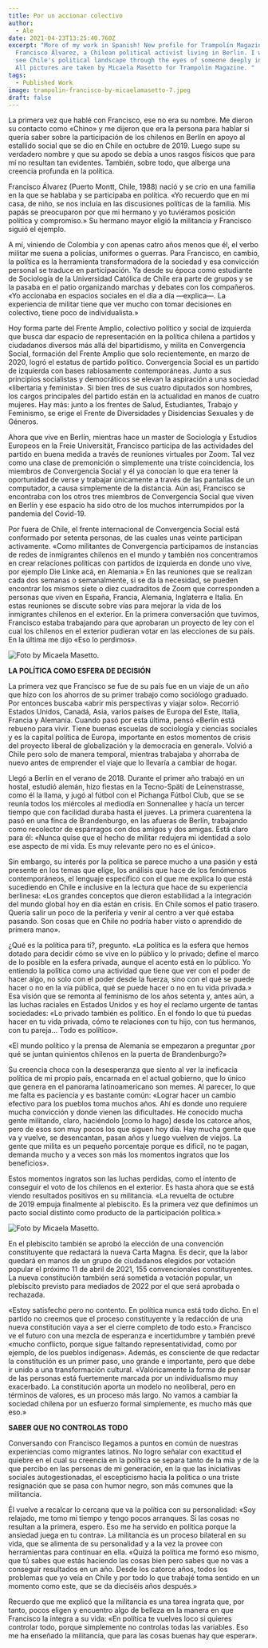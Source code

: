 ```yaml
---
title: Por un accionar colectivo
author:
  - Ale
date: 2021-04-23T13:25:40.760Z
excerpt: "More of my work in Spanish! New profile for Trampolín Magazine about
  Francisco Álvarez, a Chilean political activist living in Berlin. I wanted to
  see Chile's political landscape through the eyes of someone deeply involved.
  All pictures are taken by Micaela Masetto for Trampolín Magazine. "
tags:
  - Published Work
image: trampolin-francisco-by-micaelamasetto-7.jpeg
draft: false
---
```

La primera vez que hablé con Francisco, ese no era su nombre. Me dieron su contacto como «Chino» y me dijeron que era la persona para hablar si quería saber sobre la participación de los chilenos en Berlín en apoyo al estallido social que se dio en Chile en octubre de 2019. Luego supe su verdadero nombre y que su apodo se debía a unos rasgos físicos que para mí no resultan tan evidentes. También, sobre todo, que alberga una creencia profunda en la política.

Francisco Álvarez (Puerto Montt, Chile, 1988) nació y se crio en una familia en la que se hablaba y se participaba en política. «Yo recuerdo que en mi casa, de niño, se nos incluía en las discusiones políticas de la familia. Mis papás se preocuparon por que mi hermano y yo tuviéramos posición política y compromiso.» Su hermano mayor eligió la militancia y Francisco siguió el ejemplo. 

A mí, viniendo de Colombia y con apenas catro años menos que él, el verbo militar me suena a policías, uniformes o guerras. Para Francisco, en cambio, la política es la herramienta transformadora de la sociedad y esa convicción personal se traduce en participación. Ya desde su época como estudiante de Sociología de la Universidad Católica de Chile era parte de grupos y se la pasaba en el patio organizando marchas y debates con los compañeros. «Yo accionaba en espacios sociales en el día a día —explica—. La experiencia de militar tiene que ver mucho con tomar decisiones en colectivo, tiene poco de individualista.»

Hoy forma parte del Frente Amplio, colectivo político y social de izquierda que busca dar espacio de representación en la política chilena a partidos y ciudadanos diversos más allá del bipartidismo, y milita en Convergencia Social, formación del Frente Amplio que solo recientemente, en marzo de 2020, logró el estatus de partido político. Convergencia Social es un partido de izquierda con bases rabiosamente contemporáneas. Junto a sus principios socialistas y democráticos se elevan la aspiración a una sociedad «libertaria y feminista». Si bien tres de sus cuatro diputados son hombres, los cargos principales del partido están en la actualidad en manos de cuatro mujeres. Hay más: junto a los frentes de Salud, Estudiantes, Trabajo y Feminismo, se erige el Frente de Diversidades y Disidencias Sexuales y de Géneros.

Ahora que vive en Berlín, mientras hace un master de Sociología y Estudios Europeos en la Freie Universität, Francisco participa de las actividades del partido en buena medida a través de reuniones virtuales por Zoom. Tal vez como una clase de premonición o simplemente una triste coincidencia, los miembros de Convergencia Social y él ya conocían lo que era tener la oportunidad de verse y trabajar únicamente a través de las pantallas de un computador, a causa simplemente de la distancia. Aún así, Francisco se encontraba con los otros tres miembros de Convergencia Social que viven en Berlín y ese espacio ha sido otro de los muchos interrumpidos por la pandemia del Covid-19.

Por fuera de Chile, el frente internacional de Convergencia Social está conformado por setenta personas, de las cuales unas veinte participan activamente. «Como militantes de Convergencia participamos de instancias de redes de inmigrantes chilenos en el mundo y también nos concentramos en crear relaciones políticas con partidos de izquierda en donde uno vive, por ejemplo Die Linke acá, en Alemania.» En las reuniones que se realizan cada dos semanas o semanalmente, si se da la necesidad, se pueden encontrar los mismos siete o diez cuadraditos de Zoom que corresponden a personas que viven en España, Francia, Alemania, Inglaterra e Italia. En estas reuniones se discute sobre vías para mejorar la vida de los inmigrantes chilenos en el exterior. En la primera conversación que tuvimos, Francisco estaba trabajando para que aprobaran un proyecto de ley con el cual los chilenos en el exterior pudieran votar en las elecciones de su país. En la última me dijo «Eso lo perdimos».

![](trampolin-francisco-by-micaelamasetto-4.jpeg "Foto by Micaela Masetto. ")

**LA POLÍTICA COMO ESFERA DE DECISIÓN**

La primera vez que Francisco se fue de su país fue en un viaje de un año que hizo con los ahorros de su primer trabajo como sociólogo graduado. Por entonces buscaba «abrir mis perspectivas y viajar solo». Recorrió Estados Unidos, Canadá, Asia, varios países de Europa del Este, Italia, Francia y Alemania. Cuando pasó por esta última, pensó «Berlín está rebueno para vivir. Tiene buenas escuelas de sociología y ciencias sociales y es la capital política de Europa, importante en estos momentos de crisis del proyecto liberal de globalización y la democracia en general». Volvió a Chile pero solo de manera temporal, mientras trabajaba y ahorraba de nuevo antes de emprender el viaje que lo llevaría a cambiar de hogar.

Llegó a Berlín en el verano de 2018. Durante el primer año trabajó en un hostal, estudió alemán, hizo fiestas en la Tecno-Späti de Leinenstrasse, como él la llama, y jugó al fútbol con el Pichanga Fútbol Club, que se se reunía todos los miércoles al mediodía en Sonnenallee y hacía un tercer tiempo que con facilidad duraba hasta el jueves. La primera cuarentena la pasó en una finca de Brandenburgo, en las afueras de Berlín, trabajando como recolector de espárragos con dos amigos y dos amigas. Está claro para él: «Nunca quise que el hecho de militar redujera mi identidad a solo ese aspecto de mi vida. Es muy relevante pero no es el único».

Sin embargo, su interés por la política se parece mucho a una pasión y está presente en los temas que elige, los análisis que hace de los fenómenos contemporáneos, el lenguaje específico con el que me explica lo que está sucediendo en Chile e inclusive en la lectura que hace de su experiencia berlinesa: «Los grandes conceptos que dieron estabilidad a la integración del mundo global hoy en día están en crisis. En Chile somos el patio trasero. Quería salir un poco de la periferia y venir al centro a ver qué estaba pasando. Son cosas que en Chile no podría haber visto o aprendido de primera mano».

¿Qué es la política para ti?, pregunto. «La política es la esfera que hemos dotado para decidir cómo se vive en lo público y lo privado; define el marco de lo posible en la esfera privada, aunque el acento está en lo público. Yo entiendo la política como una actividad que tiene que ver con el poder de hacer algo, no solo con el poder desde la fuerza, sino con el qué se puede hacer o no en la vía pública, qué se puede hacer o no en tu vida privada.» Esa visión que se remonta al feminismo de los años setenta y, antes aún, a las luchas raciales en Estados Unidos y es hoy el reclamo urgente de tantas sociedades: «Lo privado también es político. En el fondo lo que tú puedas hacer en tu vida privada, cómo te relaciones con tu hijo, con tus hermanos, con tu pareja… Todo es político».

«El mundo político y la prensa de Alemania se empezaron a preguntar ¿por qué se juntan quinientos chilenos en la puerta de Brandenburgo?»

Su creencia choca con la desesperanza que siento al ver la ineficacia política de mi propio país, encarnada en el actual gobierno, que lo único que genera en el panorama latinoamericano son memes. Al parecer, lo que me falta es paciencia y es bastante común: «Lograr hacer un cambio efectivo para los pueblos toma muchos años. Ahí es donde uno requiere mucha convicción y donde vienen las dificultades. He conocido mucha gente militando, claro, haciéndolo \[como lo hago] desde los catorce años, pero de esos son muy pocos los que siguen hoy día. Hay mucha gente que va y vuelve, se desencantan, pasan años y luego vuelven de viejos. La gente que milita es un pequeño porcentaje porque es difícil, no te pagan, demanda mucho y a veces son más los momentos ingratos que los beneficios».

Estos momentos ingratos son las luchas perdidas, como el intento de conseguir el voto de los chilenos en el exterior. Es hasta ahora que se está viendo resultados positivos en su militancia. «La revuelta de octubre de 2019 empuja finalmente al plebiscito. Es la primera vez que definimos un pacto social distinto como producto de la participación política.»

![Foto by Micaela Masetto.](trampolin-francisco-by-micaelamasetto-28.jpeg)

En el plebiscito también se aprobó la elección de una convención constituyente que redactará la nueva Carta Magna. Es decir, que la labor quedará en manos de un grupo de ciudadanos elegidos por votación popular el próximo 11 de abril de 2021, 155 convencionales constituyentes. La nueva constitución también será sometida a votación popular, un plebiscito previsto para mediados de 2022 por el que será aprobada o rechazada.

«Estoy satisfecho pero no contento. En política nunca está todo dicho. En el partido no creemos que el proceso constituyente y la redacción de una nueva constitución vaya a ser el cierre completo de todo esto.» Francisco ve el futuro con una mezcla de esperanza e incertidumbre y también prevé «mucho conflicto, porque sigue faltando representatividad, como por ejemplo, de los pueblos indígenas». Además, es consciente de que redactar la constitución es un primer paso, uno grande e importante, pero que debe ir unido a una transformación cultural. «Valóricamente la forma de pensar de las personas está fuertemente marcada por un individualismo muy exacerbado. La constitución aporta un modelo no neoliberal, pero en términos de valores, es un proceso más largo. No vamos a cambiar la sociedad chilena por un esfuerzo formal simplemente, es mucho más que eso.»

**SABER QUE NO CONTROLAS TODO**

Conversando con Francisco llegamos a puntos en común de nuestras experiencias como migrantes latinos. No logro señalar con exactitud el quiebre en el cual su creencia en la política se separa tanto de la mía y de la que percibo en las personas de mi generación, en la que las iniciativas sociales autogestionadas, el escepticismo hacia la política o una triste resignación que se pasa con humor negro, son más comunes que la militancia.

Él vuelve a recalcar lo cercana que va la política con su personalidad: «Soy relajado, me tomo mi tiempo y tengo pocos arranques. Si las cosas no resultan a la primera, espero. Eso me ha servido en política porque la ansiedad juega en tu contra». La militancia es un proceso bilateral en su vida, que se alimenta de su personalidad y a la vez la provee con herramientas para continuar en ella. «Quizá la política me formó eso mismo, que tú sabes que estás haciendo las cosas bien pero sabes que no vas a conseguir resultados en un año. Desde los catorce años, todos los problemas que yo veía en Chile y por todo lo que trabajé toma sentido en un momento como este, que se da dieciséis años después.»

Recuerdo que me explicó que la militancia es una tarea ingrata que, por tanto, pocos eligen y encuentro algo de belleza en la manera en que Francisco la integra a su vida: «En política te vuelves loco si quieres controlar todo, porque simplemente no controlas todas las variables. Eso me ha enseñado la militancia, que para las cosas buenas hay que esperar».